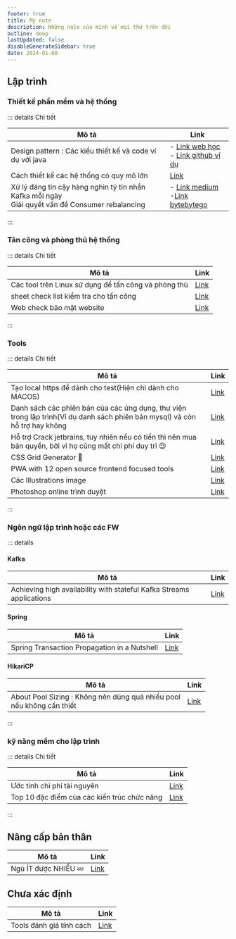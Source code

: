 ```yaml
---
footer: true
title: My note
description: Những note của mình về mọi thứ trên đời
outline: deep
lastUpdated: false
disableGenerateSidebar: true
date: 2024-01-08
---
```


## Lập trình

### Thiết kế phần mềm và hệ thống

::: details Chi tiết

| Mô tả                                                                                                 | Link                                                                                                                                                                                                                |
|-------------------------------------------------------------------------------------------------------|---------------------------------------------------------------------------------------------------------------------------------------------------------------------------------------------------------------------|
| Design pattern : Các kiểu thiết kế và code ví dụ với java                                             | - [Link web học](https://java-design-patterns.com/patterns/)  <br/> - [Link github ví dụ](https://github.com/iluwatar/java-design-patterns)                                                                         |
| Cách thiết kế các hệ thống có quy mô lớn                                                              | [Link](https://github.com/donnemartin/system-design-primer)                                                                                                                                                         |
| Xử lý đáng tin cậy hàng nghìn tỷ tin nhắn Kafka mỗi ngày <br/> Giải quyết vấn đề Consumer rebalancing | - [Link medium](https://medium.com/walmartglobaltech/reliably-processing-trillions-of-kafka-messages-per-day-23494f553ef9) <br/> -[Link bytebytego](https://blog.bytebytego.com/p/the-trillion-message-kafka-setup) |

:::

### Tân công và phòng thủ hệ thống

::: details Chi tiết

| Mô tả                                                | Link                                                                              |
|------------------------------------------------------|-----------------------------------------------------------------------------------|
| Các tool trên Linux sử dụng để tấn công và phòng thủ | [Link](https://www.facebook.com/groups/GroupWhiteHat/permalink/3711403379187829/) |
| sheet check list kiểm tra cho tấn công               | [Link](https://github.com/riramar/Web-Attack-Cheat-Sheet)                         |
| Web check bảo mật website                            | [Link](https://web-check.xyz/)                                                    |

:::

### Tools

::: details Chi tiết

| Mô tả                                                                                                                       | Link                                    |
|-----------------------------------------------------------------------------------------------------------------------------|-----------------------------------------|
| Tạo local https để dành cho test(Hiện chỉ dành cho MACOS)                                                                   | [Link](https://www.ophiuchi.dev/)       |
| Danh sách các phiên bản của các ứng dụng, thư viện trong lập trình(Ví dụ danh sách phiên bản mysql) và còn hỗ trợ hay không | [Link](https://endoflife.date/)         |
| Hỗ trợ Crack jetbrains, tuy nhiên nếu có tiền thì nên mua bản quyền, bởi vì họ cũng mất chi phí duy trì   :relieved:        | [Link](https://3.jetbra.in/)            |
| CSS Grid Generator 🥰                                                                                                       | [Link](https://cssgridgenerator.io/)    |
| PWA with 12 open source frontend focused tools                                                                              | [Link](https://omatsuri.app/)           |
| Các Illustrations image                                                                                                     | [Link](https://undraw.co/illustrations) |
| Photoshop online trình duyệt                                                                                                | [Link](https://www.photopea.com/)       |

:::

### Ngôn ngữ lập trình hoặc các FW

::: details

#### Kafka

| Mô tả                                                                | Link                                                                                                                                  |
|----------------------------------------------------------------------|---------------------------------------------------------------------------------------------------------------------------------------|
| Achieving high availability with stateful Kafka Streams applications | [Link](https://medium.com/transferwise-engineering/achieving-high-availability-with-stateful-kafka-streams-applications-cba429ca7238) |

#### Spring

| Mô tả                                        | Link                                                              |
|----------------------------------------------|-------------------------------------------------------------------|
| Spring Transaction Propagation in a Nutshell | [Link](https://dzone.com/articles/spring-transaction-propagation) |

#### HikariCP

| Mô tả                                                                      | Link                                                                       |
|----------------------------------------------------------------------------|----------------------------------------------------------------------------|
| About Pool Sizing : Không nên dùng quá nhiều pool<br/> nếu không cần thiết | [Link](https://github.com/brettwooldridge/HikariCP/wiki/About-Pool-Sizing) |

:::

### kỹ năng mềm cho lập trình

::: details Chi tiết

| Mô tả                                       | Link                                                                      |
|---------------------------------------------|---------------------------------------------------------------------------|
| Ước tính chi phí tài nguyên                 | [Link](https://www.youtube.com/watch?v=UC5xf8FbdJc&ab_channel=ByteByteGo) |
| Top 10 đặc điểm của các kiến trúc chức năng | [Link](../images/thanhlv/my-note/Top-10-đặc-điểm-của-các-kiến-trúc.png)   |

:::

## Nâng cấp bản thân

| Mô tả                       | Link                                                |
|-----------------------------|-----------------------------------------------------|
| Ngủ ÍT được NHIỀU 💤 | [Link](https://www.youtube.com/watch?v=RVo7NdzOdS0) |

## Chưa xác định

| Mô tả                    | Link                                     |
|--------------------------|------------------------------------------|
| Tools đánh giá tính cách | [Link](https://www.16personalities.com/) |

